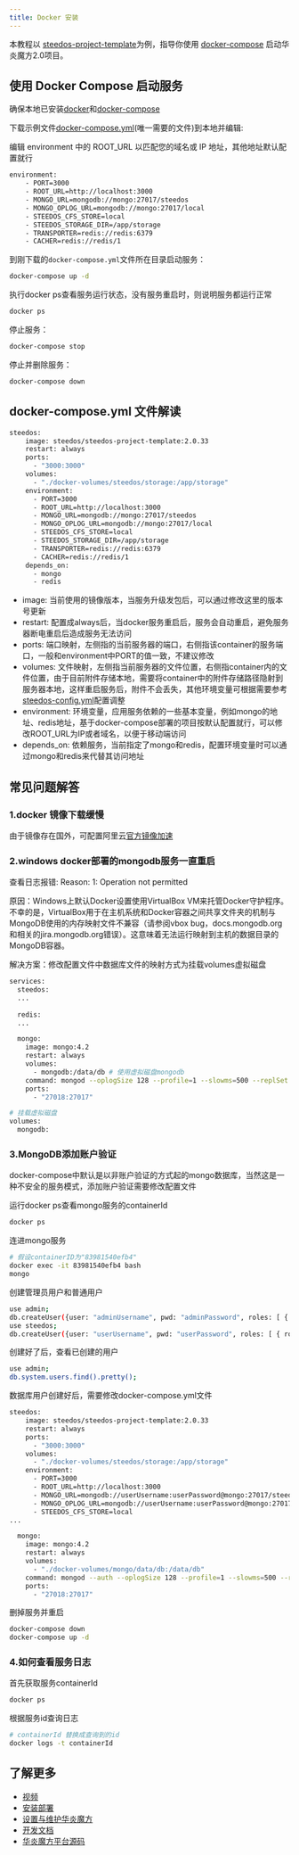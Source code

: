 ```yaml
---
title: Docker 安装
---
```


本教程以 [steedos-project-template](https://github.com/steedos/steedos-project-template/tree/2.0)为例，指导你使用 [docker-compose](https://docs.docker.com/compose/install/) 启动华炎魔方2.0项目。

## 使用 Docker Compose 启动服务

确保本地已安装[docker](https://docs.docker.com/get-docker/)和[docker-compose](https://docs.docker.com/compose/install/)

下载示例文件[docker-compose.yml](https://github.com/steedos/steedos-project-template/blob/2.0/docker-compose.yml)(唯一需要的文件)到本地并编辑:

编辑 environment 中的 ROOT_URL 以匹配您的域名或 IP 地址，其他地址默认配置就行

```bash
environment:
    - PORT=3000
    - ROOT_URL=http://localhost:3000
    - MONGO_URL=mongodb://mongo:27017/steedos
    - MONGO_OPLOG_URL=mongodb://mongo:27017/local
    - STEEDOS_CFS_STORE=local
    - STEEDOS_STORAGE_DIR=/app/storage
    - TRANSPORTER=redis://redis:6379
    - CACHER=redis://redis/1

```

到刚下载的`docker-compose.yml`文件所在目录启动服务：

```bash
docker-compose up -d
```

执行docker ps查看服务运行状态，没有服务重启时，则说明服务都运行正常

```bash
docker ps
```

停止服务：

```bash
docker-compose stop
```

停止并删除服务：

```bash
docker-compose down
```

## docker-compose.yml 文件解读

```bash
steedos:
    image: steedos/steedos-project-template:2.0.33
    restart: always
    ports:
      - "3000:3000"
    volumes:
      - "./docker-volumes/steedos/storage:/app/storage"
    environment:
      - PORT=3000
      - ROOT_URL=http://localhost:3000
      - MONGO_URL=mongodb://mongo:27017/steedos
      - MONGO_OPLOG_URL=mongodb://mongo:27017/local
      - STEEDOS_CFS_STORE=local
      - STEEDOS_STORAGE_DIR=/app/storage
      - TRANSPORTER=redis://redis:6379
      - CACHER=redis://redis/1
    depends_on:
      - mongo
      - redis
```
- image: 当前使用的镜像版本，当服务升级发包后，可以通过修改这里的版本号更新
- restart: 配置成always后，当docker服务重启后，服务会自动重启，避免服务器断电重启后造成服务无法访问
- ports: 端口映射，左侧指的当前服务器的端口，右侧指该container的服务端口，一般和environment中PORT的值一致，不建议修改
- volumes: 文件映射，左侧指当前服务器的文件位置，右侧指container内的文件位置，由于目前附件存储本地，需要将container中的附件存储路径隐射到服务器本地，这样重启服务后，附件不会丢失，其他环境变量可根据需要参考[steedos-config.yml](/help/deploy/steedos-config)配置调整
- environment: 环境变量，应用服务依赖的一些基本变量，例如mongo的地址、redis地址，基于docker-compose部署的项目按默认配置就行，可以修改ROOT_URL为IP或者域名，以便于移动端访问
- depends_on: 依赖服务，当前指定了mongo和redis，配置环境变量时可以通过mongo和redis来代替其访问地址

## 常见问题解答

### 1.docker 镜像下载缓慢

由于镜像存在国外，可配置阿里云[官方镜像加速](https://help.aliyun.com/document_detail/60750.html)

### 2.windows docker部署的mongodb服务一直重启

查看日志报错: Reason: 1: Operation not permitted

原因：Windows上默认Docker设置使用VirtualBox VM来托管Docker守护程序。不幸的是，VirtualBox用于在主机系统和Docker容器之间共享文件夹的机制与MongoDB使用的内存映射文件不兼容（请参阅vbox bug，docs.mongodb.org和相关的jira.mongodb.org错误）。这意味着无法运行映射到主机的数据目录的MongoDB容器。

解决方案：修改配置文件中数据库文件的映射方式为挂载volumes虚拟磁盘
```bash
services:
  steedos:
  ...
  
  redis:
  ...

  mongo:
    image: mongo:4.2
    restart: always
    volumes:
      - mongodb:/data/db # 使用虚拟磁盘mongodb
    command: mongod --oplogSize 128 --profile=1 --slowms=500 --replSet rs0 --bind_ip_all
    ports:
      - "27018:27017"

# 挂载虚拟磁盘
volumes:
  mongodb:
```

### 3.MongoDB添加账户验证

docker-compose中默认是以非账户验证的方式起的mongo数据库，当然这是一种不安全的服务模式，添加账户验证需要修改配置文件

运行docker ps查看mongo服务的containerId

```bash
docker ps
```

连进mongo服务

```bash
# 假设containerID为"83981540efb4"
docker exec -it 83981540efb4 bash
mongo
```

创建管理员用户和普通用户

```bash
use admin;
db.createUser({user: "adminUsername", pwd: "adminPassword", roles: [ { role: "userAdminAnyDatabase", db: "admin" } ] } );
use steedos;
db.createUser({user: "userUsername", pwd: "userPassword", roles: [ { role: "readWrite", db: "yourdbname" }, { role: "read", db: "local"} ] } );
```

创建好了后，查看已创建的用户

```bash
use admin;
db.system.users.find().pretty();
```

数据库用户创建好后，需要修改docker-compose.yml文件

```bash
steedos:
    image: steedos/steedos-project-template:2.0.33
    restart: always
    ports:
      - "3000:3000"
    volumes:
      - "./docker-volumes/steedos/storage:/app/storage"
    environment:
      - PORT=3000
      - ROOT_URL=http://localhost:3000
      - MONGO_URL=mongodb://userUsername:userPassword@mongo:27017/steedos?replicaSet=rs0 #添加普通用户和密码
      - MONGO_OPLOG_URL=mongodb://userUsername:userPassword@mongo:27017/local?replicaSet=rs0&authSource=steedos #添加普通用户和密码
      - STEEDOS_CFS_STORE=local
...

  mongo:
    image: mongo:4.2
    restart: always
    volumes:
      - "./docker-volumes/mongo/data/db:/data/db"
    command: mongod --auth --oplogSize 128 --profile=1 --slowms=500 --replSet rs0 --bind_ip_all #添加 --auth
    ports:
      - "27018:27017"
```

删掉服务并重启

```bash
docker-compose down
docker-compose up -d
```

### 4.如何查看服务日志

首先获取服务containerId

```bash
docker ps
```

根据服务id查询日志

```bash
# containerId 替换成查询到的id
docker logs -t containerId
```

## 了解更多

- [视频](https://www.steedos.com/videos/)
- [安装部署](https://www.steedos.com/help/deploy/)
- [设置与维护华炎魔方](https://www.steedos.com/help/admin)
- [开发文档](https://www.steedos.com/developer)
- [华炎魔方平台源码](https://github.com/steedos/steedos-platform/)